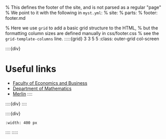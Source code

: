 % This defines the footer of the site, and is not parsed as a regular "page"
% We point to it with the following in `myst.yml`:
% site:
% parts:
% footer: footer.md

% Here we use `grid` to add a basic grid structure to the HTML,
% but the formatting column sizes are defined manually in css/footer.css
% see the `grid-template-columns` line.
:::::{grid} 3 3 5 5
:class: outer-grid col-screen


::::{div}
# Useful links
- [Faculty of Economics and Business](https://www.efzg.unizg.hr/en)
- [Department of Mathematics](https://www.efzg.unizg.hr/katedre-29721/matematika/29783)
- [Merlin](https://moodle.srce.hr/)
::::

<!-- Prazan prostor-->
::::{div}
::::

<!-- Logo -->
::::{div}
```{image} ./slike/EFZG logo.jpg
:width: 400 px
```
::::
:::::